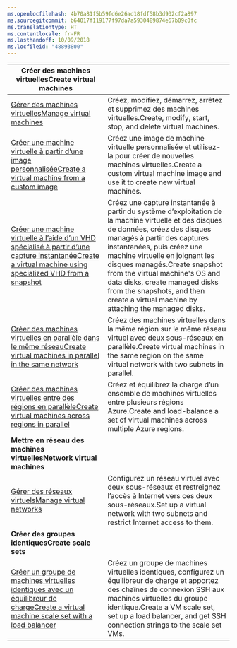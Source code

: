 ```yaml
---
ms.openlocfilehash: 4b70a81f5b59fd6e26ad18fdf58b3d932cf2a897
ms.sourcegitcommit: b64017f119177f97da7a5930489874e67b09c0fc
ms.translationtype: HT
ms.contentlocale: fr-FR
ms.lasthandoff: 10/09/2018
ms.locfileid: "48893800"
---
```

| <span data-ttu-id="9012b-101">**Créer des machines virtuelles**</span><span class="sxs-lookup"><span data-stu-id="9012b-101">**Create virtual machines**</span></span> || 
|---|---|
| <span data-ttu-id="9012b-102">[Gérer des machines virtuelles][1]</span><span class="sxs-lookup"><span data-stu-id="9012b-102">[Manage virtual machines][1]</span></span> | <span data-ttu-id="9012b-103">Créez, modifiez, démarrez, arrêtez et supprimez des machines virtuelles.</span><span class="sxs-lookup"><span data-stu-id="9012b-103">Create, modify, start, stop, and delete virtual machines.</span></span> |
| <span data-ttu-id="9012b-104">[Créer une machine virtuelle à partir d’une image personnalisée][2]</span><span class="sxs-lookup"><span data-stu-id="9012b-104">[Create a virtual machine from a custom image][2]</span></span> | <span data-ttu-id="9012b-105">Créez une image de machine virtuelle personnalisée et utilisez-la pour créer de nouvelles machines virtuelles.</span><span class="sxs-lookup"><span data-stu-id="9012b-105">Create a custom virtual machine image and use it to create new virtual machines.</span></span> | 
| <span data-ttu-id="9012b-106">[Créer une machine virtuelle à l’aide d’un VHD spécialisé à partir d’une capture instantanée][3]</span><span class="sxs-lookup"><span data-stu-id="9012b-106">[Create a virtual machine using specialized VHD from a snapshot][3]</span></span> | <span data-ttu-id="9012b-107">Créez une capture instantanée à partir du système d’exploitation de la machine virtuelle et des disques de données, créez des disques managés à partir des captures instantanées, puis créez une machine virtuelle en joignant les disques managés.</span><span class="sxs-lookup"><span data-stu-id="9012b-107">Create snapshot from the virtual machine's OS and data disks, create managed disks from the snapshots, and then create a virtual machine by attaching the managed disks.</span></span> |  
| <span data-ttu-id="9012b-108">[Créer des machines virtuelles en parallèle dans le même réseau][4]</span><span class="sxs-lookup"><span data-stu-id="9012b-108">[Create virtual machines in parallel in the same network][4]</span></span> | <span data-ttu-id="9012b-109">Créez des machines virtuelles dans la même région sur le même réseau virtuel avec deux sous-réseaux en parallèle.</span><span class="sxs-lookup"><span data-stu-id="9012b-109">Create virtual machines in the same region on the same virtual network with two subnets in parallel.</span></span> |
| <span data-ttu-id="9012b-110">[Créer des machines virtuelles entre des régions en parallèle][5]</span><span class="sxs-lookup"><span data-stu-id="9012b-110">[Create virtual machines across regions in parallel][5]</span></span> | <span data-ttu-id="9012b-111">Créez et équilibrez la charge d’un ensemble de machines virtuelles entre plusieurs régions Azure.</span><span class="sxs-lookup"><span data-stu-id="9012b-111">Create and load-balance a set of virtual machines across multiple Azure regions.</span></span> |
| <span data-ttu-id="9012b-112">**Mettre en réseau des machines virtuelles**</span><span class="sxs-lookup"><span data-stu-id="9012b-112">**Network virtual machines**</span></span> || 
| <span data-ttu-id="9012b-113">[Gérer des réseaux virtuels][6]</span><span class="sxs-lookup"><span data-stu-id="9012b-113">[Manage virtual networks][6]</span></span> | <span data-ttu-id="9012b-114">Configurez un réseau virtuel avec deux sous-réseaux et restreignez l’accès à Internet vers ces deux sous-réseaux.</span><span class="sxs-lookup"><span data-stu-id="9012b-114">Set up a virtual network with two subnets and restrict Internet access to them.</span></span> |
| <span data-ttu-id="9012b-115">**Créer des groupes identiques**</span><span class="sxs-lookup"><span data-stu-id="9012b-115">**Create scale sets**</span></span> ||
| <span data-ttu-id="9012b-116">[Créer un groupe de machines virtuelles identiques avec un équilibreur de charge][7]</span><span class="sxs-lookup"><span data-stu-id="9012b-116">[Create a virtual machine scale set with a load balancer][7]</span></span> | <span data-ttu-id="9012b-117">Créez un groupe de machines virtuelles identiques, configurez un équilibreur de charge et apportez des chaînes de connexion SSH aux machines virtuelles du groupe identique.</span><span class="sxs-lookup"><span data-stu-id="9012b-117">Create a VM scale set, set up a load balancer, and get SSH connection strings to the scale set VMs.</span></span> |

[1]: ../java-sdk-manage-virtual-machines.md
[2]: https://azure.microsoft.com/resources/samples/managed-disk-java-create-virtual-machine-using-custom-image/
[3]: https://azure.microsoft.com/resources/samples/managed-disk-java-create-virtual-machine-using-specialized-disk-from-vhd/
[4]: https://azure.microsoft.com/resources/samples/compute-java-manage-virtual-machines-in-parallel/
[5]: ../java-sdk-virtual-machines-in-parallel.md
[6]: ../java-sdk-manage-virtual-networks.md
[7]: ../java-sdk-manage-vm-scalesets.md